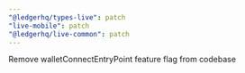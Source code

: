 ```yaml
---
"@ledgerhq/types-live": patch
"live-mobile": patch
"@ledgerhq/live-common": patch
---
```


Remove walletConnectEntryPoint feature flag from codebase
